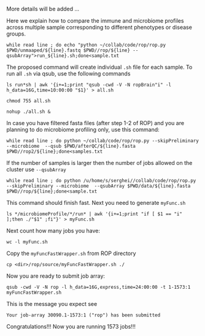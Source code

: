 More details will be added ...

Here we explain how to compare the immune and microbiome profiles across multiple sample corresponding to different phenotypes or disease groups.  

```
while read line ; do echo "python ~/collab/code/rop/rop.py $PWD/unmaaped/${line}.fastq $PWD//rop/${line} --qsubArray">run_${line}.sh;done<sample.txt
```

The proposed command will create individual `.sh` file for each sample. To run all `.sh` via qsub, use the following commands

```
ls run*sh | awk '{i+=1;print "qsub -cwd -V -N ropBrain"i" -l h_data=16G,time=10:00:00 "$1}' > all.sh
```

```
chmod 755 all.sh
```

```
nohup ./all.sh &
```

In case you have filtered fasta files (after step 1-2 of ROP) and you are planning to do microbiome profiling only, use this command:

```
while read line ; do python ~/collab/code/rop/rop.py --skipPreliminary --microbiome  --qsub $PWD/afterQC/${line}.fasta $PWD//rop2/${line};done<samples.txt
```



If the number of samples is larger then the number of jobs allowed on the cluster use  `--qsubArray`


```
while read line ; do python /u/home/s/serghei//collab/code/rop/rop.py --skipPreliminary --microbiome  --qsubArray $PWD/data/${line}.fasta $PWD//rop/${line};done<sample.txt
```

This command should finish fast. Next you need to generate `myFunc.sh`

```
ls */microbiomeProfile/*/run* | awk '{i+=1;print "if [ $1 == "i" ];then ./"$1" ;fi"}' > myFunc.sh
```

Next count how many jobs you have:

```
wc -l myFunc.sh
```

Copy the `myFuncFastWrapper.sh` from ROP directory 

```
cp <dir>/rop/source/myFuncFastWrapper.sh ./
```
Now you are ready to submit job array:

```
qsub -cwd -V -N rop -l h_data=16G,express,time=24:00:00 -t 1-1573:1 myFuncFastWrapper.sh
```


This is the message you expect see 

```
Your job-array 30090.1-1573:1 ("rop") has been submitted
```

Congratulations!!! Now you are running 1573 jobs!!!

